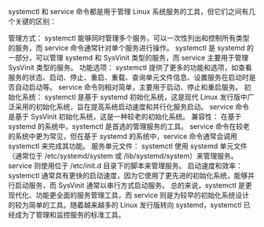 systemctl 和 service 命令都是用于管理 Linux 系统服务的工具，但它们之间有几个关键的区别：

管理方式：
systemctl 能够同时管理多个服务，可以一次性列出和控制所有类型的服务，而 service 命令通常针对单个服务进行操作。
systemctl 是 systemd 的一部分，可以管理 systemd 和 SysVinit 类型的服务，而 service 主要用于管理 SysVinit 类型的服务。
功能选项：
systemctl 提供了更多的功能和选项，如查看服务的状态、启动、停止、重启、重载、查询单元文件信息、设置服务在启动时是否自动启动等。
service 命令则相对简单，主要用于启动、停止和重启服务。
初始化系统：
systemctl 是基于 systemd 初始化系统，这是现代 Linux 发行版中广泛采用的初始化系统，旨在提高系统启动速度和并行化服务启动。
service 命令是基于 SysVinit 初始化系统，这是一种较老的初始化系统。
兼容性：
在基于 systemd 的系统中，systemctl 是首选的管理服务的工具。
service 命令在较老的系统中更为常见，但在基于 systemd 的系统中，service 命令通常会调用 systemctl 来完成其功能。
服务单元文件：
systemctl 使用 systemd 单元文件（通常位于 /etc/systemd/system 或 /lib/systemd/system）来管理服务。
service 则使用位于 /etc/init.d 目录下的脚本来管理服务。
启动速度和效率：
systemctl 通常具有更快的启动速度，因为它使用了更先进的初始化系统，能够并行启动服务，而 SysVinit 通常以串行方式启动服务。
总的来说，systemctl 是更现代化、功能更全面的服务管理工具，而 service 则是为较早的初始化系统设计的较为简单的工具。随着越来越多的 Linux 发行版转向 systemd，systemctl 已经成为了管理和监控服务的标准工具。